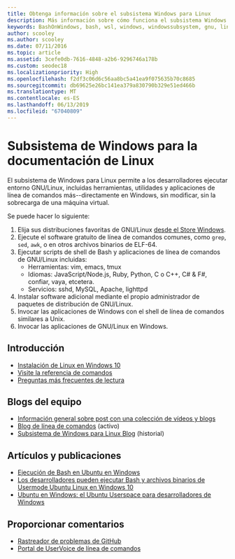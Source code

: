 ```yaml
---
title: Obtenga información sobre el subsistema Windows para Linux
description: Más información sobre cómo funciona el subsistema Windows para Linux.
keywords: BashOnWindows, bash, wsl, windows, windowssubsystem, gnu, linux
author: scooley
ms.author: scooley
ms.date: 07/11/2016
ms.topic: article
ms.assetid: 3cefe0db-7616-4848-a2b6-9296746a178b
ms.custom: seodec18
ms.localizationpriority: High
ms.openlocfilehash: f2df3c06d6c56aa8bc5a41ea9f075635b70c8685
ms.sourcegitcommit: db69625e26bc141ea379a830790b329e51ed466b
ms.translationtype: MT
ms.contentlocale: es-ES
ms.lasthandoff: 06/13/2019
ms.locfileid: "67040809"
---
```

# <a name="windows-subsystem-for-linux-documentation"></a>Subsistema de Windows para la documentación de Linux

El subsistema de Windows para Linux permite a los desarrolladores ejecutar entorno GNU/Linux, incluidas herramientas, utilidades y aplicaciones de línea de comandos más--directamente en Windows, sin modificar, sin la sobrecarga de una máquina virtual.  

Se puede hacer lo siguiente:

1. Elija sus distribuciones favoritas de GNU/Linux [desde el Store Windows](https://aka.ms/wslstore).
1. Ejecute el software gratuito de línea de comandos comunes, como `grep`, `sed`, `awk`, o en otros archivos binarios de ELF-64. 
1. Ejecutar scripts de shell de Bash y aplicaciones de línea de comandos de GNU/Linux incluidas:  
    * Herramientas: vim, emacs, tmux
    * Idiomas: JavaScript/Node.js, Ruby, Python, C o C++, C# & F#, confiar, vaya, etcetera.
    * Servicios: sshd, MySQL, Apache, lighttpd
1. Instalar software adicional mediante el propio administrador de paquetes de distribución de GNU/Linux.
1. Invocar las aplicaciones de Windows con el shell de línea de comandos similares a Unix.
1. Invocar las aplicaciones de GNU/Linux en Windows.

## <a name="getting-started"></a>Introducción

* [Instalación de Linux en Windows 10](install-win10.md)
* [Visite la referencia de comandos](reference.md)
* [Preguntas más frecuentes de lectura](faq.md)

## <a name="team-blogs"></a>Blogs del equipo
*  [Información general sobre post con una colección de vídeos y blogs](https://blogs.msdn.microsoft.com/commandline/learn-about-windows-console-and-windows-subsystem-for-linux-wsl/)
* [Blog de línea de comandos](https://blogs.msdn.microsoft.com/commandline/) (activo)
* [Subsistema de Windows para Linux Blog](https://blogs.msdn.microsoft.com/wsl/) (historial)

## <a name="posts--articles"></a>Artículos y publicaciones
* [Ejecución de Bash en Ubuntu en Windows](https://blogs.windows.com/buildingapps/2016/03/30/run-bash-on-ubuntu-on-windows/)
* [Los desarrolladores pueden ejecutar Bash y archivos binarios de Usermode Ubuntu Linux en Windows 10](https://www.hanselman.com/blog/DevelopersCanRunBashShellAndUsermodeUbuntuLinuxBinariesOnWindows10.aspx)
* [Ubuntu en Windows: el Ubuntu Userspace para desarrolladores de Windows](https://insights.ubuntu.com/2016/03/30/ubuntu-on-windows-the-ubuntu-userspace-for-windows-developers/) 

## <a name="provide-feedback"></a>Proporcionar comentarios
* [Rastreador de problemas de GitHub](https://github.com/Microsoft/BashOnWindows/issues)
* [Portal de UserVoice de línea de comandos](https://wpdev.uservoice.com/forums/266908-command-prompt-console-bash-on-ubuntu-on-windo/category/161892-bash)
